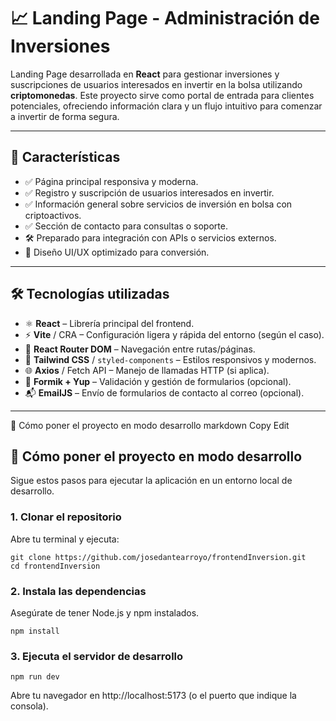 # 📈 Landing Page - Administración de Inversiones

Landing Page desarrollada en **React** para gestionar inversiones y suscripciones de usuarios interesados en invertir en la bolsa utilizando **criptomonedas**. Este proyecto sirve como portal de entrada para clientes potenciales, ofreciendo información clara y un flujo intuitivo para comenzar a invertir de forma segura.

---

## 🚀 Características

- ✅ Página principal responsiva y moderna.
- ✅ Registro y suscripción de usuarios interesados en invertir.
- ✅ Información general sobre servicios de inversión en bolsa con criptoactivos.
- ✅ Sección de contacto para consultas o soporte.
- 🛠️ Preparado para integración con APIs o servicios externos.
- 🎯 Diseño UI/UX optimizado para conversión.

---

## 🛠️ Tecnologías utilizadas

- ⚛️ **React** – Librería principal del frontend.
- ⚡ **Vite** / CRA – Configuración ligera y rápida del entorno (según el caso).
- 🔀 **React Router DOM** – Navegación entre rutas/páginas.
- 🎨 **Tailwind CSS** / `styled-components` – Estilos responsivos y modernos.
- 🌐 **Axios** / Fetch API – Manejo de llamadas HTTP (si aplica).
- 🧾 **Formik + Yup** – Validación y gestión de formularios (opcional).
- 📬 **EmailJS** – Envío de formularios de contacto al correo (opcional).

---
🧪 Cómo poner el proyecto en modo desarrollo
markdown
Copy
Edit
## 🧪 Cómo poner el proyecto en modo desarrollo

Sigue estos pasos para ejecutar la aplicación en un entorno local de desarrollo.

### 1. Clonar el repositorio

Abre tu terminal y ejecuta:

```
git clone https://github.com/josedantearroyo/frontendInversion.git
cd frontendInversion
```

### 2. Instala las dependencias
Asegúrate de tener Node.js y npm instalados.
```
npm install

```
### 3. Ejecuta el servidor de desarrollo
```
npm run dev

```

Abre tu navegador en http://localhost:5173 (o el puerto que indique la consola).
